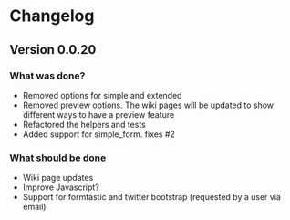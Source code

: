 # Changelog

## Version 0.0.20

### What was done?

* Removed options for simple and extended
* Removed preview options. The wiki pages will be updated to show different ways to have a preview feature
* Refactored the helpers and tests
* Added support for simple_form. fixes #2

### What should be done

* Wiki page updates
* Improve Javascript?
* Support for formtastic and twitter bootstrap (requested by a user via email)
